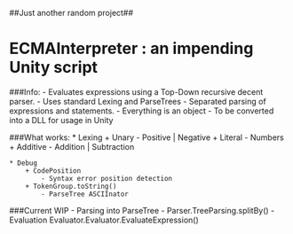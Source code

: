 ##Just another random project##

ECMAInterpreter : an impending Unity script
=============================

###Info:
    - Evaluates expressions using a Top-Down recursive decent parser.
    - Uses standard Lexing and ParseTrees
    - Separated parsing of expressions and statements.
    - Everything is an object
    - To be converted into a DLL for usage in Unity


###What works:
    * Lexing
        + Unary
            - Positive | Negative
        + Literal
            - Numbers
        + Additive
            - Addition | Subtraction
    
    * Debug
        + CodePosition
            - Syntax error position detection
        + TokenGroup.toString()
            - ParseTree ASCIInator

###Current WIP
    - Parsing into ParseTree
        - Parser.TreeParsing.splitBy()
    - Evaluation
        Evaluator.Evaluator.EvaluateExpression()